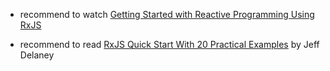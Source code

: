 - recommend to watch [Getting Started with Reactive Programming Using RxJS](https://app.pluralsight.com/library/courses/reactive-programming-rxjs-getting-started/table-of-contents)

- recommend to read [RxJS Quick Start With 20 Practical Examples](https://angularfirebase.com/lessons/rxjs-quickstart-with-20-examples/) by Jeff Delaney